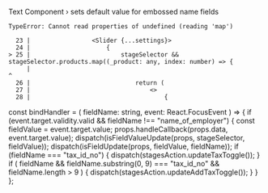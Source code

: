  Text Component › sets default value for embossed name fields

    TypeError: Cannot read properties of undefined (reading 'map')

      23 |                 <Slider {...settings}>
      24 |                     {
    > 25 |                         stageSelector && stageSelector.products.map((_product: any, index: number) => {
         |                                                                 ^
      26 |                             return (
      27 |                                 <>
      28 |                                     {

const bindHandler = (
    fieldName: string,
    event: React.FocusEvent<HTMLInputElement>
  ) => {
    if (event.target.validity.valid && fieldName !== "name_of_employer") {
      const fieldValue = event.target.value;
      props.handleCallback(props.data, event.target.value);
      dispatch(isFieldValueUpdate(props, stageSelector, fieldValue));
      dispatch(isFieldUpdate(props, fieldValue, fieldName));
      if (fieldName === "tax_id_no") {
        dispatch(stagesAction.updateTaxToggle());
      }
      if (
        fieldName &&
        fieldName.substring(0, 9) === "tax_id_no" &&
        fieldName.length > 9
      ) {
        dispatch(stagesAction.updateAddTaxToggle());
      }
    }
  };
